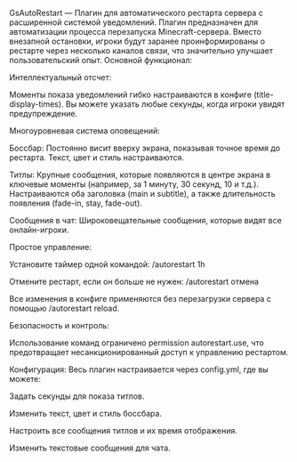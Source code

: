 GsAutoRestart — Плагин для автоматического рестарта сервера с расширенной системой уведомлений.
Плагин предназначен для автоматизации процесса перезапуска Minecraft-сервера. Вместо внезапной остановки, игроки будут заранее проинформированы о рестарте через несколько каналов связи, что значительно улучшает пользовательский опыт.
Основной функционал:

Интеллектуальный отсчет:

Моменты показа уведомлений гибко настраиваются в конфиге (title-display-times). Вы можете указать любые секунды, когда игроки увидят предупреждение.

Многоуровневая система оповещений:

Боссбар: Постоянно висит вверху экрана, показывая точное время до рестарта. Текст, цвет и стиль настраиваются.

Титлы: Крупные сообщения, которые появляются в центре экрана в ключевые моменты (например, за 1 минуту, 30 секунд, 10 и т.д.). Настраиваются оба заголовка (main и subtitle), а также длительность появления (fade-in, stay, fade-out).

Сообщения в чат: Широковещательные сообщения, которые видят все онлайн-игроки.

Простое управление:

Установите таймер одной командой: /autorestart 1h

Отмените рестарт, если он больше не нужен: /autorestart отмена

Все изменения в конфиге применяются без перезагрузки сервера с помощью /autorestart reload.

Безопасность и контроль:

Использование команд ограничено permission autorestart.use, что предотвращает несанкционированный доступ к управлению рестартом.

Конфигурация:
Весь плагин настраивается через config.yml, где вы можете:

Задать секунды для показа титлов.

Изменить текст, цвет и стиль боссбара.

Настроить все сообщения титлов и их время отображения.

Изменить текстовые сообщения для чата.
